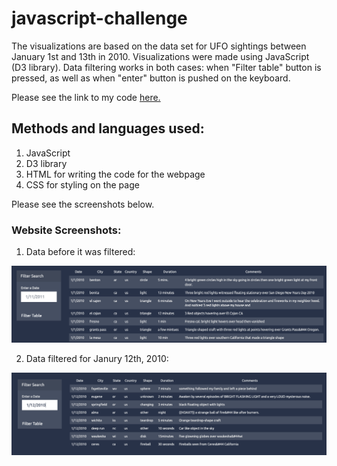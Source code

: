 # javascript-challenge

The visualizations are based on the data set for UFO sightings between January 1st and 13th in 2010.
Visualizations were made using JavaScript (D3 library). 
Data filtering works in both cases: when "Filter table" button is pressed, as well as when "enter" button is pushed on the keyboard.

Please see the link to my code [here.](https://github.com/nadiarichards/javascript-challenge/blob/main/UFO-level-1/static/js/app.js) 

## Methods and languages used:

1. JavaScript
2. D3 library
3. HTML for writing the code for the webpage
4. CSS for styling on the page

Please see the screenshots below.

### Website Screenshots:

1. Data before it was filtered:

![full-data](https://github.com/nadiarichards/javascript-challenge/blob/main/images/full_data.png)

2. Data filtered for Janury 12th, 2010:

![filtered-data](https://github.com/nadiarichards/javascript-challenge/blob/main/images/filtered_data.png)

